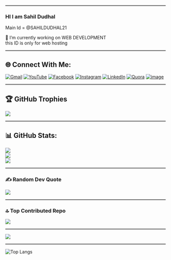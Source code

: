 <hr style="height:3px;border-width:0;color:white;background-color:gray">

### HI I am Sahil Dudhal 

Main Id = @SAHILDUDHAL21

🔭 I’m currently working on WEB DEVELOPMENT <br>
  this ID is only for web hosting 
  

<hr style="height:3px;border-width:0;color:white;background-color:gray">

## 🌐 Connect With Me:
[![Gmail](https://img.shields.io/badge/-Gmail-c14438?logo=Gmail&logoColor=white)](mailto:sahildudhal1364@gmail.com)
[![YouTube](https://img.shields.io/badge/YouTube-%23FF0000.svg?logo=YouTube&logoColor=white)](https://youtube.com/@SahilDudhal-zw1ls?si=VElusezMkc-7qL_m)
[![Facebook](https://img.shields.io/badge/Facebook-%231877F2.svg?logo=Facebook&logoColor=white)](https://facebook.com/profile.php?id=100093981682490) [![Instagram](https://img.shields.io/badge/Instagram-%23E4405F.svg?logo=Instagram&logoColor=white)](https://www.instagram.com/sahil_dudhal_1311?igshid=OGQ5ZDc2ODk2ZA==) [![LinkedIn](https://img.shields.io/badge/LinkedIn-%230077B5.svg?logo=linkedin&logoColor=white)](https://linkedin.com/in/sahil-dudhal-1b11b925a) [![Quora](https://img.shields.io/badge/Quora-%23B92B27.svg?logo=Quora&logoColor=white)](https://quora.com/profile/Sahil-Dudhal?ch=10&oid=2154182190&share=6cf86f0a&srid=hjD9gj&target_type=user)
[![image](https://img.shields.io/badge/Telegram-2CA5E0?logo=telegram&logoColor=white)](http://t.me/Sahil_Dudhal) 
<hr style="height:3px;border-width:0;color:white;background-color:gray">


## 🏆 GitHub Trophies
![](https://github-profile-trophy.vercel.app/?username=SahilDProjects&theme=radical&no-frame=false&no-bg=false&margin-w=4)
<hr style="height:3px;border-width:0;color:white;background-color:gray">

## 📊 GitHub Stats:
![](https://github-readme-stats.vercel.app/api?username=SahilDProjects&theme=blue-green&hide_border=false&include_all_commits=false&count_private=true)<br/>
![](https://github-readme-streak-stats.herokuapp.com/?user=SahilDProjects&theme=blue-green&hide_border=false)<br/>
![](https://github-readme-stats.vercel.app/api/top-langs/?username=SahilDProjects&theme=blue-green&hide_border=false&include_all_commits=false&count_private=true&layout=compact)

<hr style="height:3px;border-width:0;color:white;background-color:gray">

### ✍️ Random Dev Quote
![](https://quotes-github-readme.vercel.app/api?type=horizontal&theme=merko)

<hr style="height:3px;border-width:0;color:white;background-color:gray">

### 🔝 Top Contributed Repo
![](https://github-contributor-stats.vercel.app/api?username=SahilDProjects&limit=5&theme=blue-green&combine_all_yearly_contributions=true)

<hr style="height:3px;border-width:0;color:white;background-color:gray">

[![](https://visitcount.itsvg.in/api?id=SahilDProjects&icon=0&color=0)](https://visitcount.itsvg.in)

<hr style="height:3px;border-width:0;color:white;background-color:gray">

![Top Langs](https://github-readme-stats.vercel.app/api/top-langs/?username=anuraghazra&langs_count=15)
